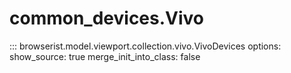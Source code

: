 # common_devices.Vivo

::: browserist.model.viewport.collection.vivo.VivoDevices
    options:
      show_source: true
      merge_init_into_class: false
